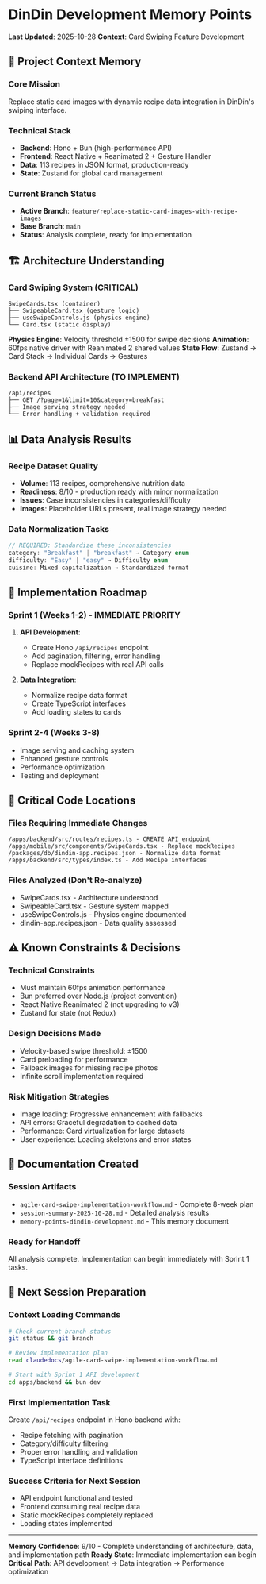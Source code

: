 # DinDin Development Memory Points
**Last Updated**: 2025-10-28
**Context**: Card Swiping Feature Development

## 🎯 Project Context Memory

### Core Mission
Replace static card images with dynamic recipe data integration in DinDin's swiping interface.

### Technical Stack
- **Backend**: Hono + Bun (high-performance API)
- **Frontend**: React Native + Reanimated 2 + Gesture Handler
- **Data**: 113 recipes in JSON format, production-ready
- **State**: Zustand for global card management

### Current Branch Status
- **Active Branch**: `feature/replace-static-card-images-with-recipe-images`
- **Base Branch**: `main`
- **Status**: Analysis complete, ready for implementation

## 🏗️ Architecture Understanding

### Card Swiping System (CRITICAL)
```
SwipeCards.tsx (container)
├── SwipeableCard.tsx (gesture logic)
├── useSwipeControls.js (physics engine)
└── Card.tsx (static display)
```

**Physics Engine**: Velocity threshold ±1500 for swipe decisions
**Animation**: 60fps native driver with Reanimated 2 shared values
**State Flow**: Zustand → Card Stack → Individual Cards → Gestures

### Backend API Architecture (TO IMPLEMENT)
```
/api/recipes
├── GET /?page=1&limit=10&category=breakfast
├── Image serving strategy needed
└── Error handling + validation required
```

## 📊 Data Analysis Results

### Recipe Dataset Quality
- **Volume**: 113 recipes, comprehensive nutrition data
- **Readiness**: 8/10 - production ready with minor normalization
- **Issues**: Case inconsistencies in categories/difficulty
- **Images**: Placeholder URLs present, real image strategy needed

### Data Normalization Tasks
```typescript
// REQUIRED: Standardize these inconsistencies
category: "Breakfast" | "breakfast" → Category enum
difficulty: "Easy" | "easy" → Difficulty enum
cuisine: Mixed capitalization → Standardized format
```

## 🚀 Implementation Roadmap

### Sprint 1 (Weeks 1-2) - IMMEDIATE PRIORITY
1. **API Development**:
   - Create Hono `/api/recipes` endpoint
   - Add pagination, filtering, error handling
   - Replace mockRecipes with real API calls

2. **Data Integration**:
   - Normalize recipe data format
   - Create TypeScript interfaces
   - Add loading states to cards

### Sprint 2-4 (Weeks 3-8)
- Image serving and caching system
- Enhanced gesture controls
- Performance optimization
- Testing and deployment

## 🔧 Critical Code Locations

### Files Requiring Immediate Changes
```
/apps/backend/src/routes/recipes.ts - CREATE API endpoint
/apps/mobile/src/components/SwipeCards.tsx - Replace mockRecipes
/packages/db/dindin-app.recipes.json - Normalize data format
/apps/backend/src/types/index.ts - Add Recipe interfaces
```

### Files Analyzed (Don't Re-analyze)
- SwipeCards.tsx - Architecture understood
- SwipeableCard.tsx - Gesture system mapped
- useSwipeControls.js - Physics engine documented
- dindin-app.recipes.json - Data quality assessed

## ⚠️ Known Constraints & Decisions

### Technical Constraints
- Must maintain 60fps animation performance
- Bun preferred over Node.js (project convention)
- React Native Reanimated 2 (not upgrading to v3)
- Zustand for state (not Redux)

### Design Decisions Made
- Velocity-based swipe threshold: ±1500
- Card preloading for performance
- Fallback images for missing recipe photos
- Infinite scroll implementation required

### Risk Mitigation Strategies
- Image loading: Progressive enhancement with fallbacks
- API errors: Graceful degradation to cached data
- Performance: Card virtualization for large datasets
- User experience: Loading skeletons and error states

## 📝 Documentation Created

### Session Artifacts
- `agile-card-swipe-implementation-workflow.md` - Complete 8-week plan
- `session-summary-2025-10-28.md` - Detailed analysis results
- `memory-points-dindin-development.md` - This memory document

### Ready for Handoff
All analysis complete. Implementation can begin immediately with Sprint 1 tasks.

## 🎯 Next Session Preparation

### Context Loading Commands
```bash
# Check current branch status
git status && git branch

# Review implementation plan
read claudedocs/agile-card-swipe-implementation-workflow.md

# Start with Sprint 1 API development
cd apps/backend && bun dev
```

### First Implementation Task
Create `/api/recipes` endpoint in Hono backend with:
- Recipe fetching with pagination
- Category/difficulty filtering
- Proper error handling and validation
- TypeScript interface definitions

### Success Criteria for Next Session
- API endpoint functional and tested
- Frontend consuming real recipe data
- Static mockRecipes completely replaced
- Loading states implemented

---

**Memory Confidence**: 9/10 - Complete understanding of architecture, data, and implementation path
**Ready State**: Immediate implementation can begin
**Critical Path**: API development → Data integration → Performance optimization